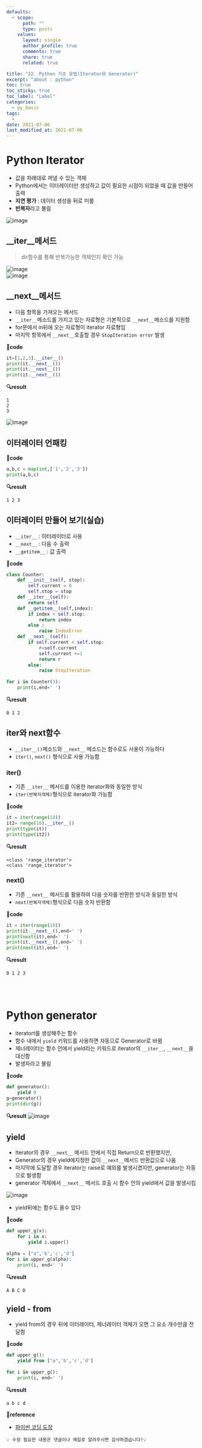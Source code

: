 ```yaml
---
defaults:
  - scope:
      path: ""
      type: posts
    values:
      layout: single
      author_profile: true
      comments: true
      share: true
      related: true

title: "22. Python 기초 문법(Iterator와 Generator)"
excerpt: "about : python"
toc: true
toc_sticky: true
toc_label: "Label"
categories:
  - py_basic
tags:
  - 
date: 2021-07-06
last_modified_at: 2021-07-06
---
```


# Python Iterator

- 값을 차례대로 꺼낼 수 있는 객체
- Python에서는 이터레이터만 생성하고 값이 필요한 시점이 되었을 때 값을 만들어 출력
- __지연 평가__ : 데이터 생성을 뒤로 미룸
- **반복자**라고 불림

![image](https://user-images.githubusercontent.com/77658029/124529217-01d86280-de45-11eb-8e9e-707d0d38f790.png)

## __iter__메서드

> dir함수를 통해 반복가능한 객체인지 확인 가능

![image](https://user-images.githubusercontent.com/77658029/124529365-672c5380-de45-11eb-8240-fc356c33b791.png)
<br>
![image](https://user-images.githubusercontent.com/77658029/124529399-7e6b4100-de45-11eb-94c2-aea083cda91c.png)

## __next__메서드

- 다음 항목을 가져오는 메서드
- `__iter__`메소드를 가지고 있는 자료형은 기본적으로 `__next__`메소드를 지원함
- for문에서 in뒤에 오는 자료형이 iterator 자료형임
- 마지막 항목에서 `__next__`호출할 경우 `StopIteration error` 발생

**📰code**
```python
it=[1,2,3].__iter__()
print(it.__next__())
print(it.__next__())
print(it.__next__())
```

**🔍result**
```
1  
2  
3  
```

![image](https://user-images.githubusercontent.com/77658029/124530463-85934e80-de47-11eb-9aa2-08747adf379f.png)

## 이터레이터 언패킹

**📰code**
```python
a,b,c = map(int,['1','2','3'])
print(a,b,c)
```
**🔍result**
```
1 2 3
```
## 이터레이터 만들어 보기(실습)

- `__iter__` : 이터레이터로 사용
- `__next__` : 다음 수 출력
- `__getitem__` : 값 출력

**📰code**
```python
class Counter:
    def __init__(self, stop):
        self.current = 0
        self.stop = stop
    def __iter__(self):
        return self
    def __getitem__(self,index):
        if index < self.stop:
            return index
        else : 
            raise IndexError
    def __next__(self):
        if self.current < self.stop:
            r=self.current
            self.current +=1
            return r
        else:
            raise StopIteration
            
for i in Counter(3):
    print(i,end=' ')
```
**🔍result**
```
0 1 2 
```


## iter와 next함수

- `__iter__()`메소드와 `__next__` 메소드는 함수로도 사용이 가능하다 
- `iter()`, `next()` 형식으로 사용 가능함

### iter()

- 기존 `__iter__` 메서드를 이용한 iterator화와 동일한 방식
- `iter(반복자객체)`형식으로 iterator화 가능함

**📰code**
```python
it = iter(range(10))
it2= range(10).__iter__()
print(type(it))
print(type(it2))
```

**🔍result**
``` 
<class 'range_iterator'>  
<class 'range_iterator'>
```

### next()

- 기존 `__next__` 메서드를 활용하여 다음 숫자를 반환한 방식과 동일한 방식
- `next(반복자객체)`형식으로 다음 숫자 반환함

**📰code**
```python
it = iter(range(10))
print(it.__next__(),end=' ')
print(next(it),end=' ')
print(it.__next__(),end=' ')
print(next(it),end=' ')
```
**🔍result**
```
0 1 2 3
```
<br><br>

# Python generator

- iteratort를 생성해주는 함수
- 함수 내에서 `yield` 키워드를 사용하면 자동으로 Generator로 바뀜
- 제너레이터는 함수 안에서 yield라는 키워드로 iterator의 `__iter__`, `__next__`을 대신함
- 발생자라고 불림

**📰code**
```python
def generator():
    yield 0
g=generator()
print(dir(g))
```
**🔍result**
![image](https://user-images.githubusercontent.com/77658029/124537130-44ee0200-de54-11eb-8745-51fc8b079ef6.png)

## yield

- Iterator의 경우 `__next__` 메서드 안에서 직접 Return으로 반환했지만, 
- Generator의 경우 yield에지정한 값이 `__next__`메서드 반환값으로 나옴
- 마지막에 도달할 경우 iterator는 raise로 예외를 발생시켰지만, generator는 자동으로 발생함
- generator 객체에서 `__next__` 메서드 호출 시 함수 안의 yield에서 값을 발생시킴

![image](https://user-images.githubusercontent.com/77658029/124761611-ef594880-df6c-11eb-84f0-81843b8a76fd.png)

- yield뒤에는 함수도 올수 있다 

**📰code**
```python
def upper_g(x):
    for i in x:
        yield i.upper()
        
alpha = ["a",'b','c','d']
for i in upper_g(alpha):
    print(i, end=' ')
```
**🔍result**
```
A B C D 
```
## yield - from 

- yield from의 경우 뒤에 이터레이터, 제너레이터 객체가 오면 그 요소 개수만큼 전달함

**📰code**
```python
def upper_g():
    yield from ["a",'b','c','d']
        
for i in upper_g():
    print(i, end=' ')
```
**🔍result**
```
a b c d 
```

**📌reference**
- [파이썬 코딩 도장](https://dojang.io/course/view.php?id=7)


```
💡 수정 필요한 내용은 댓글이나 메일로 알려주시면 감사하겠습니다!💡 
```